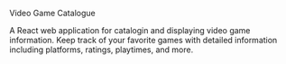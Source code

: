 Video Game Catalogue 

A React web application for catalogin and displaying video game information. Keep track of your favorite games with detailed information including platforms, ratings, playtimes, and more.


